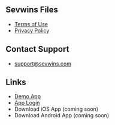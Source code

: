 ## Sevwins Files

- [Terms of Use](terms-of-use.md)
- [Privacy Policy](privacy-policy.md)

## Contact Support
- [support@sevwins.com](mailto:support@sevwins.com)


## Links
- [Demo App](demo.sevwins.com)
- [App Login](app.sevwins.com)
- Download iOS App (coming soon)
- Download Android App (coming soon)
